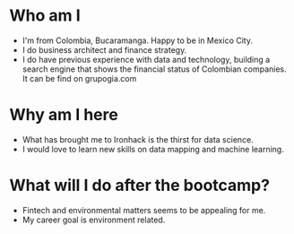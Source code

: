 # Who am I

* I'm from Colombia, Bucaramanga. Happy to be in Mexico City.
* I do business architect and finance strategy.
* I do have previous experience with data and technology, building a search engine that shows the financial status of Colombian companies. It can be find on grupogia.com

# Why am I here

* What has brought me to Ironhack is the thirst for data science.
* I would love to learn new skills on data mapping and machine learning.

# What will I do after the bootcamp?

* Fintech and environmental matters seems to be appealing for me.
* My career goal is environment related.

